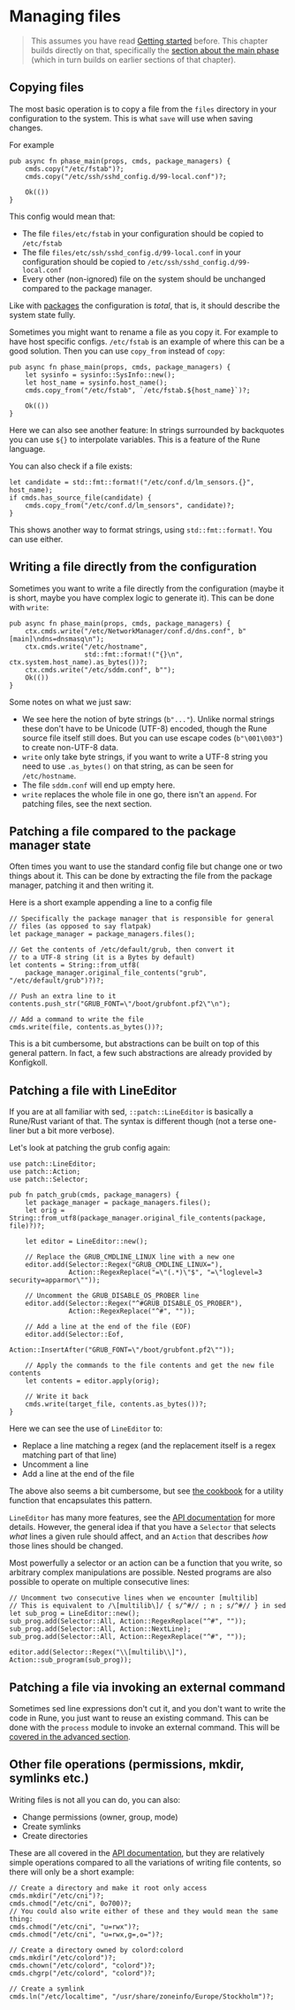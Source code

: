 # Managing files

> This assumes you have read [Getting started](./getting_started.md) before.
> This chapter builds directly on that, specifically the
> [section about the main phase](./getting_started.md#the-main-phase) (which in
> turn builds on earlier sections of that chapter).

## Copying files

The most basic operation is to copy a file from the `files` directory in your
configuration to the system. This is what `save` will use when saving changes.

For example

```rune
pub async fn phase_main(props, cmds, package_managers) {
    cmds.copy("/etc/fstab")?;
    cmds.copy("/etc/ssh/sshd_config.d/99-local.conf")?;

    Ok(())
}
```

This config would mean that:

* The file `files/etc/fstab` in your configuration should be copied to `/etc/fstab`
* The file `files/etc/ssh/sshd_config.d/99-local.conf` in your configuration
  should be copied to `/etc/ssh/sshd_config.d/99-local.conf`
* Every other (non-ignored) file on the system should be unchanged compared
  to the package manager.

Like with [packages](./packages.md) the configuration is *total*, that is, it
should describe the system state fully.

Sometimes you might want to rename a file as you copy it. For example to have
host specific configs. `/etc/fstab` is an example of where this can be a good
solution. Then you can use `copy_from` instead of `copy`:

```rune
pub async fn phase_main(props, cmds, package_managers) {
    let sysinfo = sysinfo::SysInfo::new();
    let host_name = sysinfo.host_name();
    cmds.copy_from("/etc/fstab", `/etc/fstab.${host_name}`)?;

    Ok(())
}
```

Here we can also see another feature: In strings surrounded by backquotes you
can use `${}` to interpolate variables. This is a feature of the Rune language.

You can also check if a file exists:

```rune
let candidate = std::fmt::format!("/etc/conf.d/lm_sensors.{}", host_name);
if cmds.has_source_file(candidate) {
    cmds.copy_from("/etc/conf.d/lm_sensors", candidate)?;
}
```

This shows another way to format strings, using `std::fmt::format!`. You can use
either.

## Writing a file directly from the configuration

Sometimes you want to write a file directly from the configuration (maybe it is short,
maybe you have complex logic to generate it). This can be done with `write`:

```rune
pub async fn phase_main(props, cmds, package_managers) {
    ctx.cmds.write("/etc/NetworkManager/conf.d/dns.conf", b"[main]\ndns=dnsmasq\n");
    ctx.cmds.write("/etc/hostname",
                   std::fmt::format!("{}\n", ctx.system.host_name).as_bytes())?;
    ctx.cmds.write("/etc/sddm.conf", b"");
    Ok(())
}
```

Some notes on what we just saw:

* We see here the notion of byte strings (`b"..."`). Unlike normal strings these
  don't have to be Unicode (UTF-8) encoded, though the Rune source file itself
  still does. But you can use escape codes (`b"\001\003"`) to create non-UTF-8 data.
* `write` only take byte strings, if you want to write a UTF-8 string you need to use `.as_bytes()`
  on that string, as can be seen for `/etc/hostname`.
* The file `sddm.conf` will end up empty here.
* `write` replaces the whole file in one go, there isn't an `append`. For patching files, see the
  next section.

## Patching a file compared to the package manager state

Often times you want to use the standard config file but change one or two things about it.
This can be done by extracting the file from the package manager, patching it and then writing it.

Here is a short example appending a line to a config file

```rune
// Specifically the package manager that is responsible for general
// files (as opposed to say flatpak)
let package_manager = package_managers.files();

// Get the contents of /etc/default/grub, then convert it
// to a UTF-8 string (it is a Bytes by default)
let contents = String::from_utf8(
    package_manager.original_file_contents("grub", "/etc/default/grub")?)?;

// Push an extra line to it
contents.push_str("GRUB_FONT=\"/boot/grubfont.pf2\"\n");

// Add a command to write the file
cmds.write(file, contents.as_bytes())?;
```

This is a bit cumbersome, but abstractions can be built on top of this general pattern.
In fact, a few such abstractions are already provided by Konfigkoll.

## Patching a file with LineEditor

If you are at all familiar with sed, `::patch::LineEditor` is basically a Rune/Rust variant of that.
The syntax is different though (not a terse one-liner but a bit more verbose).

Let's look at patching the grub config again:

```rune
use patch::LineEditor;
use patch::Action;
use patch::Selector;

pub fn patch_grub(cmds, package_managers) {
    let package_manager = package_managers.files();
    let orig = String::from_utf8(package_manager.original_file_contents(package, file)?)?;

    let editor = LineEditor::new();

    // Replace the GRUB_CMDLINE_LINUX line with a new one
    editor.add(Selector::Regex("GRUB_CMDLINE_LINUX="),
               Action::RegexReplace("=\"(.*)\"$", "=\"loglevel=3 security=apparmor\""));

    // Uncomment the GRUB_DISABLE_OS_PROBER line
    editor.add(Selector::Regex("^#GRUB_DISABLE_OS_PROBER"),
               Action::RegexReplace("^#", ""));

    // Add a line at the end of the file (EOF)
    editor.add(Selector::Eof,
               Action::InsertAfter("GRUB_FONT=\"/boot/grubfont.pf2\""));

    // Apply the commands to the file contents and get the new file contents
    let contents = editor.apply(orig);

    // Write it back
    cmds.write(target_file, contents.as_bytes())?;
}
```

Here we can see the use of `LineEditor` to:

* Replace a line matching a regex (and the replacement itself is a regex matching part of that line)
* Uncomment a line
* Add a line at the end of the file

The above also seems a bit cumbersome, but see
[the cookbook](./cookbook.md#patching-files-ergonomically-with-lineeditor)
for a utility function that encapsulates this pattern.

`LineEditor` has many more features, see the
[API documentation](https://vorpalblade.github.io/paketkoll/api/patch.module.html)
for more details. However, the general idea if that you have a `Selector` that
selects *what* lines a given rule should affect, and an `Action` that describes
*how* those lines should be changed.

Most powerfully a selector or an action can be a function that you write, so
arbitrary complex manipulations are possible. Nested programs are also possible
to operate on multiple consecutive lines:

```rune
// Uncomment two consecutive lines when we encounter [multilib]
// This is equivalent to /\[multilib\]/ { s/^#// ; n ; s/^#// } in sed
let sub_prog = LineEditor::new();
sub_prog.add(Selector::All, Action::RegexReplace("^#", ""));
sub_prog.add(Selector::All, Action::NextLine);
sub_prog.add(Selector::All, Action::RegexReplace("^#", ""));

editor.add(Selector::Regex("\\[multilib\\]"), Action::sub_program(sub_prog));
```

## Patching a file via invoking an external command

Sometimes sed line expressions don't cut it, and you don't want to write the
code in Rune, you just want to reuse an existing command. This can be done with
the `process` module to invoke an external command. This will be
[covered in the advanced section](./advanced/process.md).

## Other file operations (permissions, mkdir, symlinks etc.)

Writing files is not all you can do, you can also:

* Change permissions (owner, group, mode)
* Create symlinks
* Create directories

These are all covered in the
[API documentation](https://vorpalblade.github.io/paketkoll/api/command/Commands.struct.html),
but they are relatively simple operations compared to all the variations of
writing file contents, so there will only be a short example:

```rune
// Create a directory and make it root only access
cmds.mkdir("/etc/cni")?;
cmds.chmod("/etc/cni", 0o700)?;
// You could also write either of these and they would mean the same thing:
cmds.chmod("/etc/cni", "u=rwx")?;
cmds.chmod("/etc/cni", "u=rwx,g=,o=")?;

// Create a directory owned by colord:colord
cmds.mkdir("/etc/colord")?;
cmds.chown("/etc/colord", "colord")?;
cmds.chgrp("/etc/colord", "colord")?;

// Create a symlink
cmds.ln("/etc/localtime", "/usr/share/zoneinfo/Europe/Stockholm")?;
```
